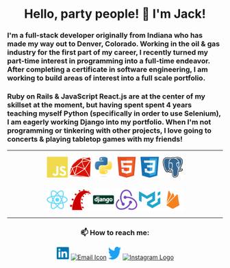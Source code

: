 <h1 align="center">
Hello, party people! 👋  I'm Jack!
</h1>

### I'm a full-stack developer originally from Indiana who has made my way out to Denver, Colorado. Working in the oil & gas industry for the first part of my career, I recently turned my part-time interest in programming into a full-time endeavor. After completing a certificate in software engineering, I am working to build areas of interest into a full scale portfolio.

### Ruby on Rails & JavaScript React.js are at the center of my skillset at the moment, but having spent spent 4 years teaching myself Python (specifically in order to use Selenium), I am eagerly working Django into my portfolio. When I'm not programming or tinkering with other projects, I love going to concerts & playing tabletop games with my friends!

***

<p align="center">
  <img src="https://github.com/devicons/devicon/blob/master/icons/javascript/javascript-plain.svg" alt="JavaScript Logo" width="50" height="50" />
  <img src="https://github.com/devicons/devicon/blob/master/icons/ruby/ruby-plain.svg" alt="Ruby Logo" width="50" height="50" />
  <img src="https://github.com/devicons/devicon/blob/master/icons/python/python-original.svg" alt="Python Logo" width="50" height="50" />
  <img src="https://github.com/devicons/devicon/blob/master/icons/html5/html5-original.svg" alt="HTML5 Logo" width="50" height="50" />
  <img src="https://github.com/devicons/devicon/blob/master/icons/css3/css3-original.svg" alt="CSS3 Logo" width="50" height="50" />
  <img src="https://github.com/devicons/devicon/blob/master/icons/postgresql/postgresql-original.svg" alt="PostgreSQL Logo" width="50" height="50" />
</p>

###

<p align="center">
  <img src="https://github.com/devicons/devicon/blob/master/icons/react/react-original.svg" alt="React Logo" height="50" width="50" />
  <img src="https://github.com/devicons/devicon/blob/master/icons/rails/rails-plain.svg" alt="Rails Logo" width="50" height="50" />
  <img src="https://github.com/devicons/devicon/blob/master/icons/django/django-original.svg" alt="Django Logo" width="50" height="50" />
  <img src="https://github.com/devicons/devicon/blob/master/icons/redux/redux-original.svg" alt="Redux Logo" width="50" height="50" />
  <img src="https://github.com/devicons/devicon/blob/master/icons/materialui/materialui-plain.svg" alt="Material-UI Logo" width="50" height="50" />
  <img src="https://github.com/devicons/devicon/blob/master/icons/firebase/firebase-plain.svg" alt="Firebase Logo" width="50" height="50" />
</p>

***

<h3 align="center">📫 How to reach me:</h3>
<p align="center">
  <a href="https://www.linkedin.com/in/jackhubert/"><img src="https://github.com/devicons/devicon/blob/master/icons/linkedin/linkedin-original.svg" alt="LinkedIn Logo" width="30" height="30" /></a>
  <a href="mailto:hydrofluxllc@gmail.com"><img src="https://cdn.worldvectorlogo.com/logos/gmail-icon.svg" alt="Email Icon" width="30" height="30" /></a>
  <a href="https://twitter.com/j_hubert/"><img src="https://github.com/devicons/devicon/blob/master/icons/twitter/twitter-original.svg" alt="Twitter Logo" width="30" height="30" /></a>
  <a href="https://www.instagram.com/jack_hubert/"><img src="https://cdn.worldvectorlogo.com/logos/instagram-2-1.svg" alt="Instagram Logo" width="30" height="30" /></a>
</p>

<!--
**hydroflux/hydroflux** is a ✨ _special_ ✨ repository because its `README.md` (this file) appears on your GitHub profile.

Here are some ideas to get you started:

- 🔭 I’m currently working on ...
- 🌱 I’m currently learning ...
- 👯 I’m looking to collaborate on ...
- 🤔 I’m looking for help with ...
- 💬 Ask me about ...
- 📫 How to reach me: ...
- 😄 Pronouns: ...
- ⚡ Fun fact: ...
-->

